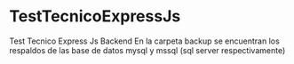 # TestTecnicoExpressJs

Test Tecnico Express Js Backend
En la carpeta backup se encuentran los respaldos de las base de datos mysql y mssql (sql server respectivamente)
